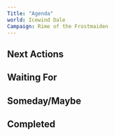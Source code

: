 ```yaml
---
Title: "Agenda"
world: Icewind Dale
Campaign: Rime of the Frostmaiden
---
```

## Next Actions

## Waiting For

## Someday/Maybe

## Completed
